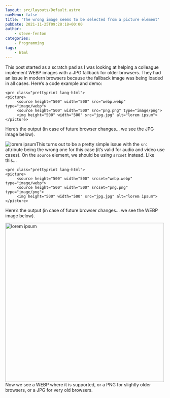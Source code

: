 ```yaml
---
layout: src/layouts/Default.astro
navMenu: false
title: 'The wrong image seems to be selected from a picture element'
pubDate: 2021-11-25T09:28:18+00:00
author:
    - steve-fenton
categories:
    - Programming
tags:
    - html
---
```


This post started as a scratch pad as I was looking at helping a colleague implement WEBP images with a JPG fallback for older browsers. They had an issue in modern browsers because the fallback image was being loaded in all cases. Here’s a code example and demo:

```
<pre class="prettyprint lang-html">
<picture>
     <source height="500" width="500" src="webp.webp" type="image/webp">
     <source height="500" width="500" src="png.png" type="image/png">
     <img height="500" width="500" src="jpg.jpg" alt="lorem ipsum">
</picture>
```

Here’s the output (in case of future browser changes… we see the JPG image below).

<picture><source height="500" src="https://www.stevefenton.co.uk/wp-content/uploads/2021/11/webp.webp" type="image/webp" width="500"><source height="500" src="https://www.stevefenton.co.uk/wp-content/uploads/2021/11/png.png" type="image/png" width="500">![lorem ipsum](https://www.stevefenton.co.uk/wp-content/uploads/2021/11/jpg.jpg)</source></source></picture>This turns out to be a pretty simple issue with the `src` attribute being the wrong one for this case (it’s valid for audio and video use cases). On the `source` element, we should be using `srcset` instead. Like this…

```
<pre class="prettyprint lang-html">
<picture>
     <source height="500" width="500" srcset="webp.webp" type="image/webp">
     <source height="500" width="500" srcset="png.png" type="image/png">
     <img height="500" width="500" src="jpg.jpg" alt="lorem ipsum">
</picture>
```

Here’s the output (in case of future browser changes… we see the WEBP image below).

<picture><source height="500" srcset="https://www.stevefenton.co.uk/wp-content/uploads/2021/11/webp.webp" type="image/webp" width="500"><source height="500" srcset="https://www.stevefenton.co.uk/wp-content/uploads/2021/11/png.png" type="image/png" width="500">![lorem ipsum](https://www.stevefenton.co.uk/wp-content/uploads/2021/11/jpg.jpg)</source></source></picture>Now we see a WEBP where it is supported, or a PNG for slightly older browsers, or a JPG for very old browsers.